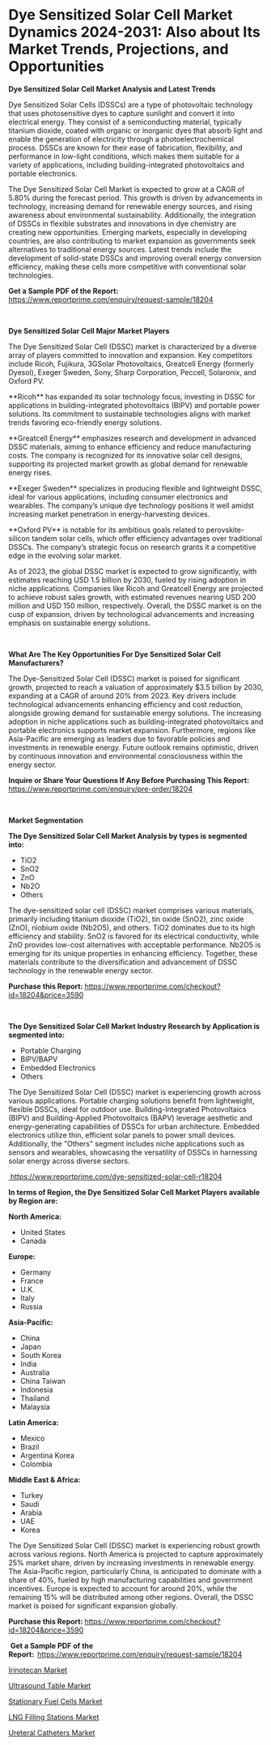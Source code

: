 <p><h1>Dye Sensitized Solar Cell Market Dynamics 2024-2031: Also about Its Market Trends, Projections, and Opportunities</h1></p><p><strong>Dye Sensitized Solar Cell Market Analysis and Latest Trends</strong></p>
<p><p>Dye Sensitized Solar Cells (DSSCs) are a type of photovoltaic technology that uses photosensitive dyes to capture sunlight and convert it into electrical energy. They consist of a semiconducting material, typically titanium dioxide, coated with organic or inorganic dyes that absorb light and enable the generation of electricity through a photoelectrochemical process. DSSCs are known for their ease of fabrication, flexibility, and performance in low-light conditions, which makes them suitable for a variety of applications, including building-integrated photovoltaics and portable electronics.</p><p>The Dye Sensitized Solar Cell Market is expected to grow at a CAGR of 5.80% during the forecast period. This growth is driven by advancements in technology, increasing demand for renewable energy sources, and rising awareness about environmental sustainability. Additionally, the integration of DSSCs in flexible substrates and innovations in dye chemistry are creating new opportunities. Emerging markets, especially in developing countries, are also contributing to market expansion as governments seek alternatives to traditional energy sources. Latest trends include the development of solid-state DSSCs and improving overall energy conversion efficiency, making these cells more competitive with conventional solar technologies.</p></p>
<p><strong>Get a Sample PDF of the Report:&nbsp;</strong> <a href="https://www.reportprime.com/enquiry/request-sample/18204?utm_campaign=96&utm_medium=2&utm_source=Github&utm_content=ia&utm_term=20112024&utm_id=dye-sensitized-solar-cell">https://www.reportprime.com/enquiry/request-sample/18204</a></p>
<p>&nbsp;</p>
<p><strong>Dye Sensitized Solar Cell Major Market Players</strong></p>
<p><p>The Dye Sensitized Solar Cell (DSSC) market is characterized by a diverse array of players committed to innovation and expansion. Key competitors include Ricoh, Fujikura, 3GSolar Photovoltaics, Greatcell Energy (formerly Dyesol), Exeger Sweden, Sony, Sharp Corporation, Peccell, Solaronix, and Oxford PV.</p><p>**Ricoh** has expanded its solar technology focus, investing in DSSC for applications in building-integrated photovoltaics (BIPV) and portable power solutions. Its commitment to sustainable technologies aligns with market trends favoring eco-friendly energy solutions.</p><p>**Greatcell Energy** emphasizes research and development in advanced DSSC materials, aiming to enhance efficiency and reduce manufacturing costs. The company is recognized for its innovative solar cell designs, supporting its projected market growth as global demand for renewable energy rises.</p><p>**Exeger Sweden** specializes in producing flexible and lightweight DSSC, ideal for various applications, including consumer electronics and wearables. The company’s unique dye technology positions it well amidst increasing market penetration in energy-harvesting devices.</p><p>**Oxford PV** is notable for its ambitious goals related to perovskite-silicon tandem solar cells, which offer efficiency advantages over traditional DSSCs. The company’s strategic focus on research grants it a competitive edge in the evolving solar market.</p><p>As of 2023, the global DSSC market is expected to grow significantly, with estimates reaching USD 1.5 billion by 2030, fueled by rising adoption in niche applications. Companies like Ricoh and Greatcell Energy are projected to achieve robust sales growth, with estimated revenues nearing USD 200 million and USD 150 million, respectively. Overall, the DSSC market is on the cusp of expansion, driven by technological advancements and increasing emphasis on sustainable energy solutions.</p></p>
<p>&nbsp;</p>
<p><strong>What Are The Key Opportunities For Dye Sensitized Solar Cell Manufacturers?</strong></p>
<p><p>The Dye-Sensitized Solar Cell (DSSC) market is poised for significant growth, projected to reach a valuation of approximately $3.5 billion by 2030, expanding at a CAGR of around 20% from 2023. Key drivers include technological advancements enhancing efficiency and cost reduction, alongside growing demand for sustainable energy solutions. The increasing adoption in niche applications such as building-integrated photovoltaics and portable electronics supports market expansion. Furthermore, regions like Asia-Pacific are emerging as leaders due to favorable policies and investments in renewable energy. Future outlook remains optimistic, driven by continuous innovation and environmental consciousness within the energy sector.</p></p>
<p><strong>Inquire or Share Your Questions If Any Before Purchasing This Report:</strong> <a href="https://www.reportprime.com/enquiry/pre-order/18204?utm_campaign=96&utm_medium=2&utm_source=Github&utm_content=ia&utm_term=20112024&utm_id=dye-sensitized-solar-cell">https://www.reportprime.com/enquiry/pre-order/18204</a></p>
<p>&nbsp;</p>
<p><strong>Market Segmentation</strong></p>
<p><strong>The Dye Sensitized Solar Cell Market Analysis by types is segmented into:</strong></p>
<p><ul><li>TiO2</li><li>SnO2</li><li>ZnO</li><li>Nb2O</li><li>Others</li></ul></p>
<p><p>The dye-sensitized solar cell (DSSC) market comprises various materials, primarily including titanium dioxide (TiO2), tin oxide (SnO2), zinc oxide (ZnO), niobium oxide (Nb2O5), and others. TiO2 dominates due to its high efficiency and stability. SnO2 is favored for its electrical conductivity, while ZnO provides low-cost alternatives with acceptable performance. Nb2O5 is emerging for its unique properties in enhancing efficiency. Together, these materials contribute to the diversification and advancement of DSSC technology in the renewable energy sector.</p></p>
<p><strong>Purchase this Report:&nbsp;</strong><a href="https://www.reportprime.com/checkout?id=18204&price=3590&utm_campaign=96&utm_medium=2&utm_source=Github&utm_content=ia&utm_term=20112024&utm_id=dye-sensitized-solar-cell">https://www.reportprime.com/checkout?id=18204&price=3590</a></p>
<p>&nbsp;</p>
<p><strong>The Dye Sensitized Solar Cell Market Industry Research by Application is segmented into:</strong></p>
<p><ul><li>Portable Charging</li><li>BIPV/BAPV</li><li>Embedded Electronics</li><li>Others</li></ul></p>
<p><p>The Dye Sensitized Solar Cell (DSSC) market is experiencing growth across various applications. Portable charging solutions benefit from lightweight, flexible DSSCs, ideal for outdoor use. Building-Integrated Photovoltaics (BIPV) and Building-Applied Photovoltaics (BAPV) leverage aesthetic and energy-generating capabilities of DSSCs for urban architecture. Embedded electronics utilize thin, efficient solar panels to power small devices. Additionally, the "Others" segment includes niche applications such as sensors and wearables, showcasing the versatility of DSSCs in harnessing solar energy across diverse sectors.</p></p>
<p><a href="https://www.reportprime.com/dye-sensitized-solar-cell-r18204?utm_campaign=96&utm_medium=2&utm_source=Github&utm_content=ia&utm_term=20112024&utm_id=dye-sensitized-solar-cell">&nbsp;https://www.reportprime.com/dye-sensitized-solar-cell-r18204</a></p>
<p><strong>In terms of Region, the Dye Sensitized Solar Cell Market Players available by Region are:</strong></p>
<p>
    <p> <strong> North America: </strong>
        <ul>
            <li>United States</li>
            <li>Canada</li>
        </ul>
        </p> 
    <p> <strong> Europe: </strong>
        <ul>
            <li>Germany</li>
            <li>France</li>
            <li>U.K.</li>
            <li>Italy</li>
            <li>Russia</li>
        </ul>
        </p> 
    <p> <strong> Asia-Pacific: </strong>
        <ul>
            <li>China</li>
            <li>Japan</li>
            <li>South Korea</li>
            <li>India</li>
            <li>Australia</li>
            <li>China Taiwan</li>
            <li>Indonesia</li>
            <li>Thailand</li>
            <li>Malaysia</li>
        </ul>
        </p> 
    <p> <strong> Latin America: </strong>
        <ul>
            <li>Mexico</li>
            <li>Brazil</li>
            <li>Argentina Korea</li>
            <li>Colombia</li>
        </ul>
        </p> 
    <p> <strong> Middle East & Africa: </strong>
        <ul>
            <li>Turkey</li>
            <li>Saudi</li>
            <li>Arabia</li>
            <li>UAE</li>
            <li>Korea</li>
        </ul>
    </p>
    </p>
<p><p>The Dye Sensitized Solar Cell (DSSC) market is experiencing robust growth across various regions. North America is projected to capture approximately 25% market share, driven by increasing investments in renewable energy. The Asia-Pacific region, particularly China, is anticipated to dominate with a share of 40%, fueled by high manufacturing capabilities and government incentives. Europe is expected to account for around 20%, while the remaining 15% will be distributed among other regions. Overall, the DSSC market is poised for significant expansion globally.</p></p>
<p><strong>Purchase this Report: </strong><a href="https://www.reportprime.com/checkout?id=18204&price=3590&utm_campaign=96&utm_medium=2&utm_source=Github&utm_content=ia&utm_term=20112024&utm_id=dye-sensitized-solar-cell">https://www.reportprime.com/checkout?id=18204&price=3590</a></p>
<p>&nbsp;<strong>Get a Sample PDF of the Report:&nbsp;&nbsp;</strong><a href="https://www.reportprime.com/enquiry/request-sample/18204?utm_campaign=96&utm_medium=2&utm_source=Github&utm_content=ia&utm_term=20112024&utm_id=dye-sensitized-solar-cell">https://www.reportprime.com/enquiry/request-sample/18204</a></p>
<p><strong></strong></p>
<p><p><a href="https://issuu.com/reportprime-2/docs/irinotecan-market-size-2030.pptx_6b10337e2ecc79?utm_campaign=96&utm_medium=2&utm_source=Github&utm_content=ia&utm_term=20112024&utm_id=dye-sensitized-solar-cell">Irinotecan Market</a></p><p><a href="https://www.linkedin.com/pulse/understanding-ultrasound-table-market-2024-2031-development-0mpbe?utm_campaign=96&utm_medium=2&utm_source=Github&utm_content=ia&utm_term=20112024&utm_id=dye-sensitized-solar-cell">Ultrasound Table Market</a></p><p><a href="https://github.com/wwwkeltoum/Market-Research-Report-List-5/blob/main/stationary-fuel-cells-market.md?utm_campaign=96&utm_medium=2&utm_source=Github&utm_content=ia&utm_term=20112024&utm_id=dye-sensitized-solar-cell">Stationary Fuel Cells Market</a></p><p><a href="https://github.com/SamiaHussain82/Market-Research-Report-List-1/blob/main/lng-filling-stations-market.md?utm_campaign=96&utm_medium=2&utm_source=Github&utm_content=ia&utm_term=20112024&utm_id=dye-sensitized-solar-cell">LNG Filling Stations Market</a></p><p><a href="https://www.linkedin.com/pulse/ureteral-catheters-spectrum-usage-patterns-sector-evolution-nvvoe?utm_campaign=96&utm_medium=2&utm_source=Github&utm_content=ia&utm_term=20112024&utm_id=dye-sensitized-solar-cell">Ureteral Catheters Market</a></p></p>